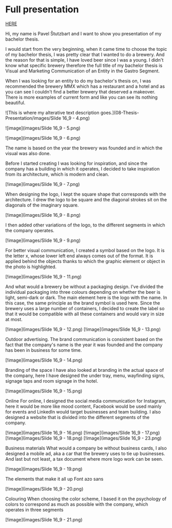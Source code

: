 # Full presentation
[HERE](Theses.pdf)

Hi, my name is Pavel Štutzbart and I want to show you presentation of my bachelor thesis. 

I would start from the very beginning, when it came time to choose the topic of my bachelor thesis, I was pretty clear that I wanted to do a brewery. And the reason for that is simple, I have loved beer since I was a young. I didn't know what specific brewery therefore the full title of my bachelor thesis is Visual and Marketing Communication of an Entity in the Gastro Segment. 

When I was looking for an entity to do my bachelor's thesis on, I was recommended the brewery MMX which has a restaurant and a hotel and as you can see I couldn't find a better brewery that deserved a makeover. 
There is more examples of current form and like you can see its nothing beautiful. 


![This is where my alterative text description goes.](08-Thesis-Presentation/images/Slide 16_9 - 4.png)

![image](images/Slide 16_9 - 5.png)

![image](images/Slide 16_9 - 6.png)

The name is based on the year the brewery was founded and in which the visual was also done. 

Before I started creating I was looking for inspiration, and since the company has a building in which it operates, I decided to take inspiration from its architecture, which is modern and clean. 

[!image](images/Slide 16_9 - 7.png)

When designing the logo, I kept the square shape that corresponds with the architecture. I drew the logo to be square and the diagonal strokes sit on the diagonals of the imaginary square.

[!image](images/Slide 16_9 - 8.png)

I then added other variations of the logo, to the different segments in which the company operates. 

[!image](images/Slide 16_9 - 9.png)

For better visual communication, I created a symbol based on the logo. It is the letter x, whose lower left end always comes out of the format. It is applied behind the objects thanks to which the graphic element or object in the photo is highlighted. 

[!image](images/Slide 16_9 - 11.png)

And what would a brewery be without a packaging design. I've divided the individual packaging into three colours depending on whether the beer is light, semi-dark or dark. The main element here is the logo with the name. In this case, the same principle as the brand symbol is used here. Since the brewery uses a large number of containers, I decided to create the label so that it would be compatible with all these containers and would vary in size at most. 

[!image](images/Slide 16_9 - 12.png)
[!image](images/Slide 16_9 - 13.png)

Outdoor advertising.
The brand communication is consistent based on the fact that the company's name is the year it was founded and the company has been in business for some time.

[!image](images/Slide 16_9 - 14.png)

Branding of the space
I have also looked at branding in the actual space of the company, here I have designed the under tray, menu, wayfinding signs, signage taps and room signage in the hotel.

[!image](images/Slide 16_9 - 15.png)

Online
For online, I designed the social media communication for Instagram, here it would be more like mood content, Facebook would be used mainly for events and LinkedIn would target businesses and team building. I also designed a website that is divided into the different segments of the company. 

[!image](images/Slide 16_9 - 16.png)
[!image](images/Slide 16_9 - 17.png)
[!image](images/Slide 16_9 - 18.png)
[!image](images/Slide 16_9 - 23.png)

Business materials
What would a company be without business cards, I also designed a mobile ad, aka a car that the brewery uses to tie up businesses. And last but not least, a tax document where more logo work can be seen. 

[!image](images/Slide 16_9 - 19.png)

The elements that make it all up 
Font azo sans 

[!image](images/Slide 16_9 - 20.png)

Colouring
When choosing the color scheme, I based it on the psychology of colors to correspond as much as possible with the company, which operates in three segments 

[!image](images/Slide 16_9 - 21.png)
